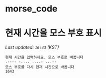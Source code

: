 # morse_code
# 현재 시간을 모스 부호 표시
<!-- MORSE_TIME_START -->
_Last updated: `16:43` (KST)_

```
현재 시간을 입력하세요. 모스 부호로 바꿉니다
.---- -.... ....- ...--
모스 부호를 다시 현재 시간으로 바꿉니다
1643
```
<!-- MORSE_TIME_END -->
